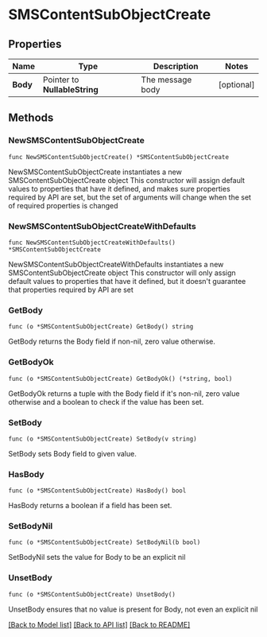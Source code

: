 # SMSContentSubObjectCreate

## Properties

Name | Type | Description | Notes
------------ | ------------- | ------------- | -------------
**Body** | Pointer to **NullableString** | The message body | [optional] 

## Methods

### NewSMSContentSubObjectCreate

`func NewSMSContentSubObjectCreate() *SMSContentSubObjectCreate`

NewSMSContentSubObjectCreate instantiates a new SMSContentSubObjectCreate object
This constructor will assign default values to properties that have it defined,
and makes sure properties required by API are set, but the set of arguments
will change when the set of required properties is changed

### NewSMSContentSubObjectCreateWithDefaults

`func NewSMSContentSubObjectCreateWithDefaults() *SMSContentSubObjectCreate`

NewSMSContentSubObjectCreateWithDefaults instantiates a new SMSContentSubObjectCreate object
This constructor will only assign default values to properties that have it defined,
but it doesn't guarantee that properties required by API are set

### GetBody

`func (o *SMSContentSubObjectCreate) GetBody() string`

GetBody returns the Body field if non-nil, zero value otherwise.

### GetBodyOk

`func (o *SMSContentSubObjectCreate) GetBodyOk() (*string, bool)`

GetBodyOk returns a tuple with the Body field if it's non-nil, zero value otherwise
and a boolean to check if the value has been set.

### SetBody

`func (o *SMSContentSubObjectCreate) SetBody(v string)`

SetBody sets Body field to given value.

### HasBody

`func (o *SMSContentSubObjectCreate) HasBody() bool`

HasBody returns a boolean if a field has been set.

### SetBodyNil

`func (o *SMSContentSubObjectCreate) SetBodyNil(b bool)`

 SetBodyNil sets the value for Body to be an explicit nil

### UnsetBody
`func (o *SMSContentSubObjectCreate) UnsetBody()`

UnsetBody ensures that no value is present for Body, not even an explicit nil

[[Back to Model list]](../README.md#documentation-for-models) [[Back to API list]](../README.md#documentation-for-api-endpoints) [[Back to README]](../README.md)


